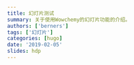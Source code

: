 ```yaml
---
title: 幻灯片测试
summary: 关于使用Wowchemy的幻灯片功能的介绍。
authors: ['berners']
tags: ['幻灯片']
categories: [hugo]
date: '2019-02-05'
slides: hdp
---
```

